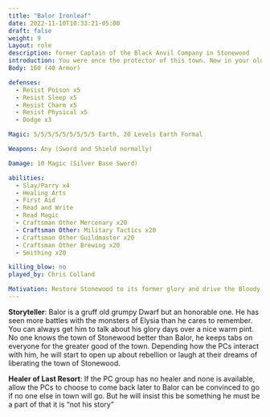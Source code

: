 ```yaml
---
title: "Balor Ironleaf"
date: 2022-11-10T10:33:21-05:00
draft: false
weight: 9
Layout: role
description: former Captain of the Black Anvil Company in Stonewood
introduction: You were once the protector of this town. Now in your olden age you are not the Dwarf you once were. Before you would have died before these filthy Bloody Fist scum plagued your walls. But your life has been hard since the occupation set in and the execution of the Black Anvil Company, more importantly the grim executions of you friends.
Body: 160 (40 Armor)

defenses: 
  - Resist Poison x5
  - Resist Sleep x5
  - Resist Charm x5
  - Resist Physical x5
  - Dodge x3

Magic: 5/5/5/5/5/5/5/5/5 Earth, 20 Levels Earth Formal

Weapons: Any (Sword and Shield normally)

Damage: 10 Magic (Silver Base Sword)

abilities: 
  - Slay/Parry x4
  - Healing Arts
  - First Aid
  - Read and Write
  - Read Magic
  - Craftsman Other Mercenary x20
  - Craftsman Other: Military Tactics x20
  - Craftsman Other Guildmaster x20
  - Craftsman Other Brewing x20
  - Smithing x20

killing_blow: no
played_by: Chris Colland

Motivation: Restore Stonewood to its former glory and drive the Bloody Fist into the Earth! Rebuilding the Guilds system of Stonewood to rebirth the Black Anvil Company
---
```


**Storyteller**: Balor is a gruff old grumpy Dwarf but an honorable one. He has seen more battles with the monsters of Elysia than he cares to remember. You can always get him to talk about his glory days over a nice warm pint. No one knows the town of Stonewood better than Balor, he keeps tabs on everyone for the greater good of the town. Depending how the PCs interact with him, he will start to open up about rebellion or laugh at their dreams of liberating the town of Stonewood.

**Healer of Last Resort**: If the PC group has no healer and none is available, allow the PCs to choose to come back later to Balor can be convinced to go if no one else in town will go. But he will insist this be something he must be a part of that it is “not his story”
